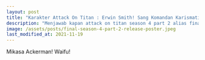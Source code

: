 ```yaml
---
layout: post
title: "Karakter Attack On Titan : Erwin Smith! Sang Komandan Karismatik Namun.. 🏇‍"
description: "Menjawab kapan attack on titan season 4 part 2 alias final season bagian terakhir, yaitu 9 Januari 2022. Shinzou wo Sasageyo! ⚔️"
image: /assets/posts/final-season-4-part-2-release-poster.jpeg
last_modified_at: 2021-11-19
---
```


Mikasa Ackerman! Waifu!
